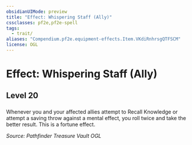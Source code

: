 ```yaml
---
obsidianUIMode: preview
title: "Effect: Whispering Staff (Ally)"
cssclasses: pf2e,pf2e-spell
tags:
  - trait/
aliases: "Compendium.pf2e.equipment-effects.Item.VKdiRnhrsgQTFSCM"
license: OGL
---
```

# Effect: Whispering Staff (Ally)
## Level 20
### 






Whenever you and your affected allies attempt to Recall Knowledge or attempt a saving throw against a mental effect, you roll twice and take the better result. This is a fortune effect.

*Source: Pathfinder Treasure Vault*
*OGL*